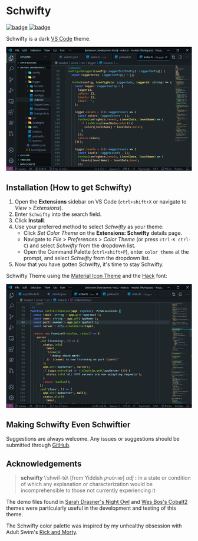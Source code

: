# Schwifty

[![badge](https://vsmarketplacebadge.apphb.com/version/SimchaWood.schwifty.svg)](https://marketplace.visualstudio.com/items?itemName=SimchaWood.schwifty)
[![badge](https://img.shields.io/github/license/SimchaYork/schwifty)](https://github.com/SimchaYork/schwifty/blob/master/LICENSE)

Schwifty is a dark [VS Code](https://code.visualstudio.com/) theme.

![screenshot1](images/screenshot1.png)

## Installation (How to get Schwifty)

1. Open the **Extensions** sidebar on VS Code (`ctrl+shift+X` or navigate to _View_ > _Extensions_).
2. Enter `Schwifty` into the search field.
3. Click **Install**.
4. Use your preferred method to select _Schwifty_ as your theme:
   - Click _Set Color Theme_ on the **Extensions: Schwifty** details page.
   - Navigate to _File_ > _Preferences_ > _Color Theme_ (or press `ctrl-K ctrl-C`) and select _Schwifty_ from the dropdown list.
   - Open the Command Palette (`ctrl+shift+P`), enter `color theme` at the prompt, and select _Schwifty_ from the dropdown list.
5. Now that you have gotten Schwifty, it's time to stay Schwifty.

Schwifty Theme using the [Material Icon Theme](https://marketplace.visualstudio.com/items?itemName=PKief.material-icon-theme) and the [Hack](https://sourcefoundry.org/hack/) font:

![screenshot3](images/screenshot2.png)

## Making Schwifty Even Schwiftier

Suggestions are always welcome. Any issues or suggestions should be submitted through [GitHub](https://github.com/SimchaYork/schwifty/issues).

## Acknowledgements

> **schwifty** \\&#712;shwif-tē\\ [from Yiddish &#x05e9;&#x05f0;&#x05d9;&#x05e4;&#x05bf;&#x05d8;&#x05d9;&#x05e7;] _adj_ **:** in a state or condition of which any explanation or characterization would be incomprehensible to those not currently experiencing it

The demo files found in [Sarah Drasner's Night Owl](https://marketplace.visualstudio.com/items?itemName=sdras.night-owl&WT.mc_id=twitter-social-sdras) and [Wes Bos's Cobalt2](https://marketplace.visualstudio.com/items?itemName=wesbos.theme-cobalt2&WT.mc_id=github-theme-sdras) themes were particularly useful in the development and testing of this theme.

The Schwifty color palette was inspired by my unhealthy obsession with Adult Swim's [Rick and Morty](https://www.rickandmorty.com/).
